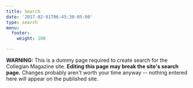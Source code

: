 ```yaml
---
title: Search
date: '2017-02-01T06:45:30-05:00'
type: search
menu:
  footer:
    weight: 100

---
```

**WARNING:** This is a dummy page required to create search for the Collegian Magazine site. **Editing this page may break the site's search page.** Changes probably aren't worth your time anyway -- nothing entered here will appear on the published site.

